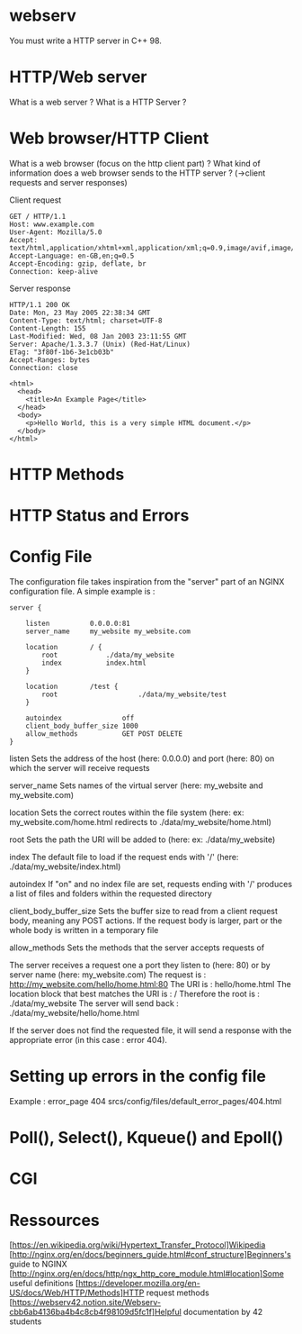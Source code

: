 # webserv
You must write a HTTP server in C++ 98.

# HTTP/Web server

What is a web server ? What is a HTTP Server ?

# Web browser/HTTP Client

What is a web browser (focus on the http client part) ? What kind of information does a web browser sends to the HTTP server ? (->client requests and server responses)

Client request
```
GET / HTTP/1.1
Host: www.example.com
User-Agent: Mozilla/5.0
Accept: text/html,application/xhtml+xml,application/xml;q=0.9,image/avif,image/webp,*/*;q=0.8
Accept-Language: en-GB,en;q=0.5
Accept-Encoding: gzip, deflate, br
Connection: keep-alive
```

Server response
```
HTTP/1.1 200 OK
Date: Mon, 23 May 2005 22:38:34 GMT
Content-Type: text/html; charset=UTF-8
Content-Length: 155
Last-Modified: Wed, 08 Jan 2003 23:11:55 GMT
Server: Apache/1.3.3.7 (Unix) (Red-Hat/Linux)
ETag: "3f80f-1b6-3e1cb03b"
Accept-Ranges: bytes
Connection: close

<html>
  <head>
    <title>An Example Page</title>
  </head>
  <body>
    <p>Hello World, this is a very simple HTML document.</p>
  </body>
</html>
```


# HTTP Methods


# HTTP Status and Errors


# Config File

The configuration file takes inspiration from the "server" part of an NGINX configuration file. A simple example is :

```
server {

	listen			0.0.0.0:81
	server_name		my_website my_website.com

	location		/ {
		root			./data/my_website
		index			index.html
	}

	location		/test {
		root					./data/my_website/test
	}
	
	autoindex				off
	client_body_buffer_size	1000
	allow_methods			GET POST DELETE
}
```

listen
	Sets the address of the host (here: 0.0.0.0) and port (here: 80) on which the server will receive requests

server_name
	Sets names of the virtual server (here: my_website and my_website.com)

location
	Sets the correct routes within the file system (here: ex: my_website.com/home.html redirects to ./data/my_website/home.html)

root
	Sets the path the URI will be added to (here: ex: ./data/my_website)

index
	The default file to load if the request ends with '/' (here: ./data/my_website/index.html)

autoindex
	If "on" and no index file are set, requests ending with '/' produces a list of files and folders within the requested directory

client_body_buffer_size
	Sets the buffer size to read from a client request body, meaning any POST actions. If the request body is larger, part or the whole body is written in a temporary file

allow_methods
	Sets the methods that the server accepts requests of

The server receives a request one a port they listen to (here: 80) or by server name (here: my_website.com)
The request is : http://my_website.com/hello/home.html:80
The URI is : hello/home.html
The location block that best matches the URI is : /
Therefore the root is : ./data/my_website
The server will send back : ./data/my_website/hello/home.html

If the server does not find the requested file, it will send a response with the appropriate error (in this case : error 404).

# Setting up errors in the config file

Example : error_page 404 srcs/config/files/default_error_pages/404.html

# Poll(), Select(), Kqueue() and Epoll()


# CGI


# Ressources

[https://en.wikipedia.org/wiki/Hypertext_Transfer_Protocol]Wikipedia
[http://nginx.org/en/docs/beginners_guide.html#conf_structure]Beginners's guide to NGINX
[http://nginx.org/en/docs/http/ngx_http_core_module.html#location]Some useful definitions
[https://developer.mozilla.org/en-US/docs/Web/HTTP/Methods]HTTP request methods
[https://webserv42.notion.site/Webserv-cbb6ab4136ba4b4c8cb4f98109d5fc1f]Helpful documentation by 42 students
